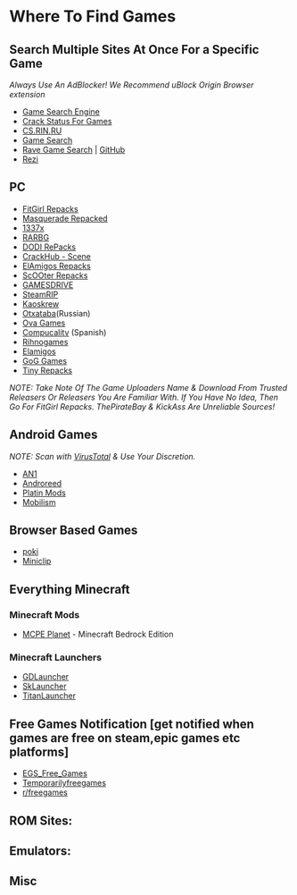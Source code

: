 # Where To Find Games

## Search Multiple Sites At Once For a Specific Game

_Always Use An AdBlocker! We Recommend uBlock Origin Browser extension_

-   [Game Search Engine](https://cse.google.com/cse?cx=006516753008110874046:cbjowp5sdqg)
-   [Crack Status For Games](https://crackwatch.com/)
-   [CS.RIN.RU](https://cs.rin.ru/forum/)
-   [Game Search](https://idleendeavor.github.io/gamesearch/)
-   [Rave Game Search](https://ravegamesearch.pages.dev/) | [GitHub](https://github.com/IdleEndeavor/gamesearch)
-   [Rezi](https://rezi.one/)

## PC

-   [FitGirl Repacks](https://fitgirl-repacks.site/)
-   [Masquerade Repacked](https://masquerade.site/)
-   [1337x](https://1337x.to/)
-   [RARBG](https://rarbg.to)
-   [DODI RePacks](http://dodi-repacks.site/)
-   [CrackHub - Scene](https://scene.crackhub.site/)
-   [ElAmigos Repacks](https://elamigos.site/)
-   [ScOOter Repacks](https://scooter-repacks.site/)
-   [GAMESDRIVE](https://gamesdrive.net/)
-   [SteamRIP](https://steamrip.com/)
-   [Kaoskrew](https://kaoskrew.org)
-   [Otxataba](https://otxataba.net)(Russian)
-   [Ova Games](https://ovagames.com)
-   [Compucalitv](https://compucalitv.com) (Spanish)
-   [Rihnogames](https://rihnogames.com)
-   [Elamigos](https://elamigos.site)
-   [GoG Games](https://gog-games.com)
-   [Tiny Repacks](https://tiny-repacks.win)


_NOTE: Take Note Of The Game Uploaders Name & Download From Trusted Releasers Or Releasers You Are Familiar With. If You Have No Idea, Then Go For FitGirl Repacks. ThePirateBay & KickAss Are Unreliable Sources!_

## Android Games

_NOTE: Scan with [VirusTotal](https://VirusTotal.com) & Use Your Discretion._

-   [AN1](https://an1.com/)
-   [Androreed](https://www.androeed.ru/)
-   [Platin Mods](https://platinmods.com/)
-   [Mobilism](https://forum.mobilism.org/)


## Browser Based Games

- [poki](http://poki.com)
- [Miniclip](http://miniclip.com/)

## Everything Minecraft

### Minecraft Mods
- [MCPE Planet](https://mcpe-planet.com/) - Minecraft Bedrock Edition


### Minecraft Launchers
- [GDLauncher](https://gdlauncher.com/)
- [SkLauncher](https://skmedix.pl/)
- [TitanLauncher](https://titan.mythicmc.org/)

## Free Games Notification [get notified when games are free on steam,epic games etc platforms]
- [EGS_Free_Games](https://t.me/EGS_Free_Games)
- [Temporarilyfreegames](https://t.me/temporarilyfreegames)
- [r/freegames](https://www.reddit.com/r/freegames)

## ROM Sites:

## Emulators:

## Misc
